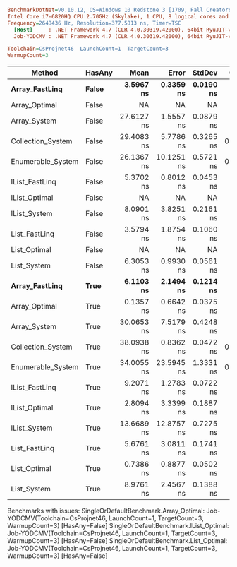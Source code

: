 ``` ini

BenchmarkDotNet=v0.10.12, OS=Windows 10 Redstone 3 [1709, Fall Creators Update] (10.0.16299.248)
Intel Core i7-6820HQ CPU 2.70GHz (Skylake), 1 CPU, 8 logical cores and 4 physical cores
Frequency=2648436 Hz, Resolution=377.5813 ns, Timer=TSC
  [Host]     : .NET Framework 4.7 (CLR 4.0.30319.42000), 64bit RyuJIT-v4.7.2633.0
  Job-YODCMV : .NET Framework 4.7 (CLR 4.0.30319.42000), 64bit RyuJIT-v4.7.2633.0

Toolchain=CsProjnet46  LaunchCount=1  TargetCount=3  
WarmupCount=3  

```
|            Method | HasAny |       Mean |      Error |    StdDev |  Gen 0 | Allocated |
|------------------ |------- |-----------:|-----------:|----------:|-------:|----------:|
|    **Array_FastLinq** |  **False** |  **3.5967 ns** |  **0.3359 ns** | **0.0190 ns** |      **-** |       **0 B** |
|     Array_Optimal |  False |         NA |         NA |        NA |    N/A |       N/A |
|      Array_System |  False | 27.6127 ns |  1.5557 ns | 0.0879 ns |      - |       0 B |
| Collection_System |  False | 29.4083 ns |  5.7786 ns | 0.3265 ns | 0.0095 |      40 B |
| Enumerable_System |  False | 26.1367 ns | 10.1251 ns | 0.5721 ns | 0.0114 |      48 B |
|    IList_FastLinq |  False |  5.3702 ns |  0.8012 ns | 0.0453 ns |      - |       0 B |
|     IList_Optimal |  False |         NA |         NA |        NA |    N/A |       N/A |
|      IList_System |  False |  8.0901 ns |  3.8251 ns | 0.2161 ns |      - |       0 B |
|     List_FastLinq |  False |  3.5794 ns |  1.8754 ns | 0.1060 ns |      - |       0 B |
|      List_Optimal |  False |         NA |         NA |        NA |    N/A |       N/A |
|       List_System |  False |  6.3053 ns |  0.9930 ns | 0.0561 ns |      - |       0 B |
|    **Array_FastLinq** |   **True** |  **6.1103 ns** |  **2.1494 ns** | **0.1214 ns** |      **-** |       **0 B** |
|     Array_Optimal |   True |  0.1357 ns |  0.6642 ns | 0.0375 ns |      - |       0 B |
|      Array_System |   True | 30.0653 ns |  7.5179 ns | 0.4248 ns |      - |       0 B |
| Collection_System |   True | 38.0938 ns |  0.8362 ns | 0.0472 ns | 0.0095 |      40 B |
| Enumerable_System |   True | 34.0055 ns | 23.5945 ns | 1.3331 ns | 0.0114 |      48 B |
|    IList_FastLinq |   True |  9.2071 ns |  1.2783 ns | 0.0722 ns |      - |       0 B |
|     IList_Optimal |   True |  2.8094 ns |  3.3399 ns | 0.1887 ns |      - |       0 B |
|      IList_System |   True | 13.6689 ns | 12.8757 ns | 0.7275 ns |      - |       0 B |
|     List_FastLinq |   True |  5.6761 ns |  3.0811 ns | 0.1741 ns |      - |       0 B |
|      List_Optimal |   True |  0.7386 ns |  0.8877 ns | 0.0502 ns |      - |       0 B |
|       List_System |   True |  8.9761 ns |  2.4567 ns | 0.1388 ns |      - |       0 B |

Benchmarks with issues:
  SingleOrDefaultBenchmark.Array_Optimal: Job-YODCMV(Toolchain=CsProjnet46, LaunchCount=1, TargetCount=3, WarmupCount=3) [HasAny=False]
  SingleOrDefaultBenchmark.IList_Optimal: Job-YODCMV(Toolchain=CsProjnet46, LaunchCount=1, TargetCount=3, WarmupCount=3) [HasAny=False]
  SingleOrDefaultBenchmark.List_Optimal: Job-YODCMV(Toolchain=CsProjnet46, LaunchCount=1, TargetCount=3, WarmupCount=3) [HasAny=False]
